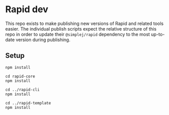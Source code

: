 # Rapid dev

This repo exists to make publishing new versions of Rapid and related tools easier. The individual publish scripts expect the relative structure of this repo in order to update their `@simplej/rapid` dependency to the most up-to-date version during publishing.

## Setup

```
npm install

cd rapid-core
npm install

cd ../rapid-cli
npm install

cd ../rapid-template
npm install
```
